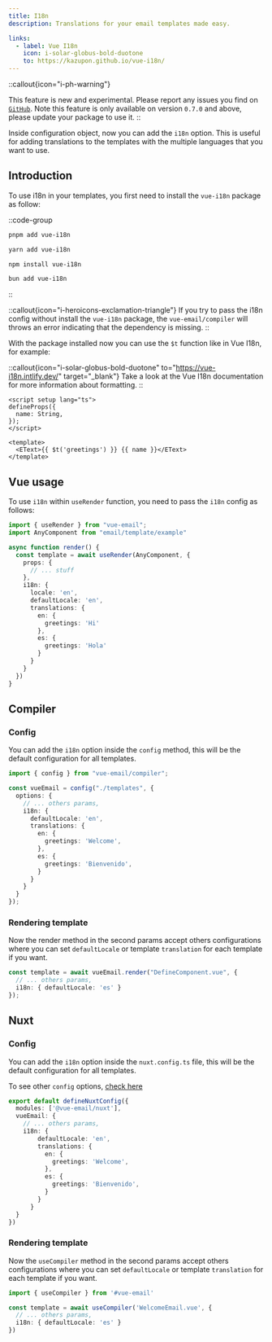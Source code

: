 ```yaml
---
title: I18n
description: Translations for your email templates made easy.

links:
  - label: Vue I18n
    icon: i-solar-globus-bold-duotone
    to: https://kazupon.github.io/vue-i18n/
---
```


::callout{icon="i-ph-warning"}

This feature is new and experimental. Please report any issues you find on [`GitHub`](https://github.com/vue-email/vue-email/issues). Note this feature is only available on version `0.7.0` and above, please update your package to use it.
::

Inside configuration object, now you can add the `i18n` option. This is useful for adding translations to the templates with the multiple languages that you want to use.


## Introduction

To use i18n in your templates, you first need to install the `vue-i18n` package as follow:

::code-group

```sh [pnpm]
pnpm add vue-i18n
```

```bash [yarn]
yarn add vue-i18n
```

```bash [npm]
npm install vue-i18n
```

```bash [bun]
bun add vue-i18n
```
::

::callout{icon="i-heroicons-exclamation-triangle"}
If you try to pass the i18n config without install the `vue-i18n` package, the `vue-email/compiler` will throws an error indicating that the dependency is missing.
::

With the package installed now you can use the `$t` function like in Vue I18n, for example:

::callout{icon="i-solar-globus-bold-duotone" to="https://vue-i18n.intlify.dev/" target="_blank"}
Take a look at the Vue I18n documentation for more information about formatting.
::

```vue
<script setup lang="ts">
defineProps({
  name: String,
});
</script>

<template>
  <EText>{{ $t('greetings') }} {{ name }}</EText>
</template>
```

## Vue usage

To use `i18n` within `useRender` function, you need to pass the `i18n` config as follows:

```ts
import { useRender } from "vue-email";
import AnyComponent from "email/template/example"

async function render() {
  const template = await useRender(AnyComponent, {
    props: {
      // ... stuff
    },
    i18n: {
      locale: 'en',
      defaultLocale: 'en',
      translations: {
        en: {
          greetings: 'Hi'
        },
        es: {
          greetings: 'Hola'
        }
      }
    }
  })
}

```


## Compiler

### Config

You can add the `i18n` option inside the `config` method, this will be the default configuration for all templates.

```ts
import { config } from "vue-email/compiler";

const vueEmail = config("./templates", {
  options: {
    // ... others params,
    i18n: {
      defaultLocale: 'en',
      translations: {
        en: {
          greetings: 'Welcome',
        },
        es: {
          greetings: 'Bienvenido',
        }
      }
    }
  }
});
```

### Rendering template

Now the render method in the second params accept others configurations where you can set `defaultLocale` or template `translation` for each template if you want.

```ts
const template = await vueEmail.render("DefineComponent.vue", {
  // ... others params,
  i18n: { defaultLocale: 'es' }
});
```



## Nuxt

### Config

You can add the `i18n` option inside the `nuxt.config.ts` file, this will be the default configuration for all templates.

To see other `config` options, [check here](/getting-started/installation#options)

```ts
export default defineNuxtConfig({
  modules: ['@vue-email/nuxt'],
  vueEmail: {
    // ... others params,
    i18n: {
        defaultLocale: 'en',
        translations: {
          en: {
            greetings: 'Welcome',
          },
          es: {
            greetings: 'Bienvenido',
          }
        }
      }
  }
})
```

### Rendering template

Now the `useCompiler` method in the second params accept others configurations where you can set `defaultLocale` or template `translation` for each template if you want.

```ts
import { useCompiler } from '#vue-email'

const template = await useCompiler('WelcomeEmail.vue', {
  // ... others params,
  i18n: { defaultLocale: 'es' }
})
```
